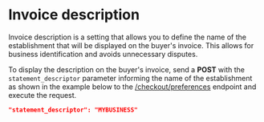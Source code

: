 # Invoice description

Invoice description is a setting that allows you to define the name of the establishment that will be displayed on the buyer's invoice. This allows for business identification and avoids unnecessary disputes.

To display the description on the buyer's invoice, send a **POST** with the `statement_descriptor` parameter informing the name of the establishment as shown in the example below to the [/checkout/preferences](/developers/en/reference/preferences/_checkout_preferences/post) endpoint and execute the request.

```json
"statement_descriptor": "MYBUSINESS"
